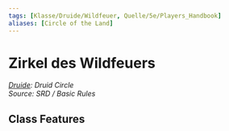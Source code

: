 ```yaml
---
tags: [Klasse/Druide/Wildfeuer, Quelle/5e/Players_Handbook]
aliases: [Circle of the Land]
---
```

Zirkel des Wildfeuers
=====================

[_Druide_](05%20-%20Wikipedia/Kompendium/Charakteroptionen/Klassen/Druide.md)_: Druid Circle_  
_Source: SRD / Basic Rules_

Class Features
--------------